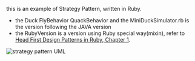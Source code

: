 this is an example of Strategy Pattern, written in Ruby.
* the Duck FlyBehavior QuackBehavior and the MiniDuckSimulator.rb is the version following the JAVA version
* the RubyVersion is a version using Ruby special way(mixin), refer to [Head First Design Patterns in Ruby, Chapter 1](https://appliedstochastics.com/articles/hfdp_ruby_01.html).

![strategy pattern UML](https://github.com/WuChenxu/Ruby/blob/master/HeadFirstDesignPattern/StrategyPattern/strategy_pattern.svg)
